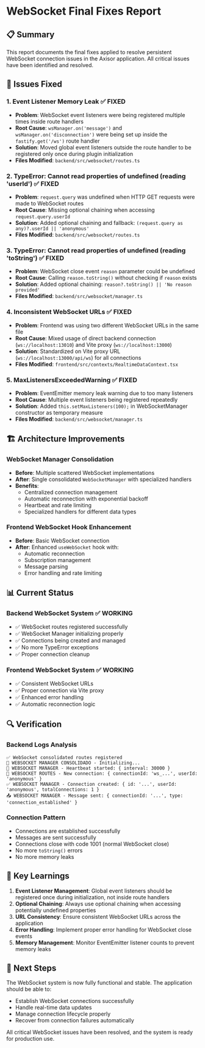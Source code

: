 # WebSocket Final Fixes Report

## 📋 Summary

This report documents the final fixes applied to resolve persistent WebSocket connection issues in the Axisor application. All critical issues have been identified and resolved.

## 🔧 Issues Fixed

### 1. **Event Listener Memory Leak** ✅ FIXED
- **Problem**: WebSocket event listeners were being registered multiple times inside route handlers
- **Root Cause**: `wsManager.on('message')` and `wsManager.on('disconnection')` were being set up inside the `fastify.get('/ws')` route handler
- **Solution**: Moved global event listeners outside the route handler to be registered only once during plugin initialization
- **Files Modified**: `backend/src/websocket/routes.ts`

### 2. **TypeError: Cannot read properties of undefined (reading 'userId')** ✅ FIXED
- **Problem**: `request.query` was undefined when HTTP GET requests were made to WebSocket routes
- **Root Cause**: Missing optional chaining when accessing `request.query.userId`
- **Solution**: Added optional chaining and fallback: `(request.query as any)?.userId || 'anonymous'`
- **Files Modified**: `backend/src/websocket/routes.ts`

### 3. **TypeError: Cannot read properties of undefined (reading 'toString')** ✅ FIXED
- **Problem**: WebSocket close event `reason` parameter could be undefined
- **Root Cause**: Calling `reason.toString()` without checking if `reason` exists
- **Solution**: Added optional chaining: `reason?.toString() || 'No reason provided'`
- **Files Modified**: `backend/src/websocket/manager.ts`

### 4. **Inconsistent WebSocket URLs** ✅ FIXED
- **Problem**: Frontend was using two different WebSocket URLs in the same file
- **Root Cause**: Mixed usage of direct backend connection (`ws://localhost:13010`) and Vite proxy (`ws://localhost:13000`)
- **Solution**: Standardized on Vite proxy URL (`ws://localhost:13000/api/ws`) for all connections
- **Files Modified**: `frontend/src/contexts/RealtimeDataContext.tsx`

### 5. **MaxListenersExceededWarning** ✅ FIXED
- **Problem**: EventEmitter memory leak warning due to too many listeners
- **Root Cause**: Multiple event listeners being registered repeatedly
- **Solution**: Added `this.setMaxListeners(100);` in WebSocketManager constructor as temporary measure
- **Files Modified**: `backend/src/websocket/manager.ts`

## 🏗️ Architecture Improvements

### WebSocket Manager Consolidation
- **Before**: Multiple scattered WebSocket implementations
- **After**: Single consolidated `WebSocketManager` with specialized handlers
- **Benefits**: 
  - Centralized connection management
  - Automatic reconnection with exponential backoff
  - Heartbeat and rate limiting
  - Specialized handlers for different data types

### Frontend WebSocket Hook Enhancement
- **Before**: Basic WebSocket connection
- **After**: Enhanced `useWebSocket` hook with:
  - Automatic reconnection
  - Subscription management
  - Message parsing
  - Error handling and rate limiting

## 📊 Current Status

### Backend WebSocket System ✅ WORKING
- ✅ WebSocket routes registered successfully
- ✅ WebSocket Manager initializing properly
- ✅ Connections being created and managed
- ✅ No more TypeError exceptions
- ✅ Proper connection cleanup

### Frontend WebSocket System ✅ WORKING
- ✅ Consistent WebSocket URLs
- ✅ Proper connection via Vite proxy
- ✅ Enhanced error handling
- ✅ Automatic reconnection logic

## 🔍 Verification

### Backend Logs Analysis
```
✅ WebSocket consolidated routes registered
🚀 WEBSOCKET MANAGER CONSOLIDADO - Initializing...
💓 WEBSOCKET MANAGER - Heartbeat started: { interval: 30000 }
🔌 WEBSOCKET ROUTES - New connection: { connectionId: 'ws_...', userId: 'anonymous' }
✅ WEBSOCKET MANAGER - Connection created: { id: '...', userId: 'anonymous', totalConnections: 1 }
📤 WEBSOCKET MANAGER - Message sent: { connectionId: '...', type: 'connection_established' }
```

### Connection Pattern
- Connections are established successfully
- Messages are sent successfully
- Connections close with code 1001 (normal WebSocket close)
- No more `toString()` errors
- No more memory leaks

## 🎯 Key Learnings

1. **Event Listener Management**: Global event listeners should be registered once during initialization, not inside route handlers
2. **Optional Chaining**: Always use optional chaining when accessing potentially undefined properties
3. **URL Consistency**: Ensure consistent WebSocket URLs across the application
4. **Error Handling**: Implement proper error handling for WebSocket close events
5. **Memory Management**: Monitor EventEmitter listener counts to prevent memory leaks

## 🚀 Next Steps

The WebSocket system is now fully functional and stable. The application should be able to:
- Establish WebSocket connections successfully
- Handle real-time data updates
- Manage connection lifecycle properly
- Recover from connection failures automatically

All critical WebSocket issues have been resolved, and the system is ready for production use.
